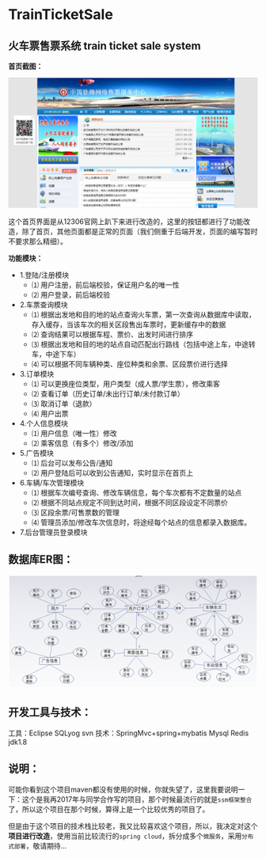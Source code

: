 # TrainTicketSale

## 火车票售票系统 train ticket sale system


**首页截图：**

![火车票售票系统首页](https://raw.githubusercontent.com/Linxfeng/images/master/20190322105312.png)

这个首页界面是从12306官网上趴下来进行改造的，这里的按钮都进行了功能改造，除了首页，其他页面都是正常的页面（我们侧重于后端开发，页面的编写暂时不要求那么精细）。

**功能模块：**

- 1.登陆/注册模块
   - ⑴ 用户注册，前后端校验，保证用户名的唯一性
   - ⑵ 用户登录，前后端校验
- 2.车票查询模块
	- ⑴ 根据出发地和目的地的站点查询火车票，第一次查询从数据库中读取，存入缓存，当该车次的相关区段售出车票时，更新缓存中的数据
	- ⑵ 查询结果可以根据车程、票价、出发时间进行排序
	- ⑶ 根据出发地和目的地的站点自动匹配出行路线（包括中途上车，中途转车，中途下车）
	- ⑷ 可以根据不同车辆种类、座位种类和余票、区段票价进行选择
- 3.订单模块
	- ⑴ 可以更换座位类型，用户类型（成人票/学生票），修改乘客
	- ⑵ 查看订单（历史订单/未出行订单/未付款订单）
	- ⑶ 取消订单（退款）
	- ⑷ 用户出票
- 4.个人信息模块
	- ⑴ 用户信息（唯一性）修改
	- ⑵ 乘客信息（有多个）修改/添加
- 5.广告模块
	- ⑴ 后台可以发布公告/通知
	- ⑵ 用户登陆后可以收到公告通知，实时显示在首页上
- 6.车辆/车次管理模块
	- ⑴ 根据车次编号查询、修改车辆信息，每个车次都有不定数量的站点
	- ⑵ 根据不同站点规定不同到达时间，根据不同区段设定不同票价
	- ⑶ 区段余票/可售票数的管理
	- ⑷ 管理员添加/修改车次信息时，将途经每个站点的信息都录入数据库。
- 7.后台管理员登录模块

## 数据库ER图：

![数据库ER图](https://raw.githubusercontent.com/Linxfeng/images/master/20190322142243.png)

## 开发工具与技术：

工具：Eclipse SQLyog svn
技术：SpringMvc+spring+mybatis Mysql Redis jdk1.8

## 说明：

可能你看到这个项目maven都没有使用的时候，你就失望了，这里我要说明一下：这个是我再2017年与同学合作写的项目，那个时候最流行的就是`ssm框架整合`了，所以这个项目在那个时候，算得上是一个比较优秀的项目了。

但是由于这个项目的技术栈比较老，我又比较喜欢这个项目，所以，我决定对这个**项目进行改造**，使用当前比较流行的`spring cloud`，拆分成多个`微服务`，采用`分布式部署`，敬请期待...
